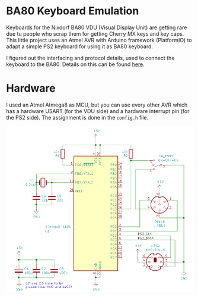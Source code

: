 # BA80 Keyboard Emulation
Keyboards for the Nixdorf BA80 VDU (Visual Display Unit) are getting rare due tu people who scrap them for getting Cherry MX keys and key caps.
This little project uses an Atmel AVR with Arduino framework (PlatformIO) to adapt a simple PS2 keyboard for using it as BA80 keyboard.

I figured out the interfacing and protocol details, used to connect the keyboard to the BA80.
Details on this can be found [here](doc/BA80-keyboard.md).

# Hardware
I used an Atmel Atmega8 as MCU, but you can use every other AVR which has a hardware USART (for the VDU side) and a hardware interrupt pin (for the PS2 side).
The assignment is done in the `config.h` file.

![Schematic](doc/images/schematic.png "Schematic")
